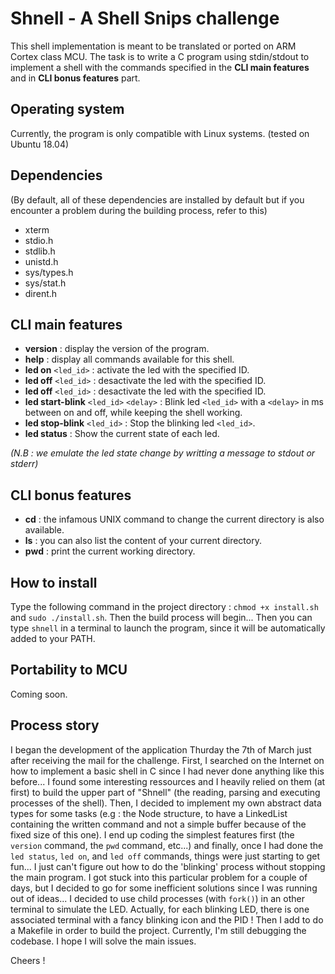 # Shnell - A Shell Snips challenge

This shell implementation is meant to be translated or ported on ARM Cortex class MCU. The task is to write a C program using stdin/stdout to implement a shell with the commands specified in the __CLI main features__ and in __CLI bonus features__ part.

## Operating system

Currently, the program is only compatible with Linux systems. (tested on Ubuntu 18.04)

## Dependencies

(By default, all of these dependencies are installed by default but if you encounter a problem during the building process, refer to this)

 * xterm
 * stdio.h
 * stdlib.h
 * unistd.h
 * sys/types.h
 * sys/stat.h
 * dirent.h

## CLI main features

* __version__ : display the version of the program.
* __help__ : display all commands available for this shell.
* __led on__ `<led_id>` : activate the led with the specified ID.
* __led off__ `<led_id>` : desactivate the led with the specified ID.
* __led off__ `<led_id>` : desactivate the led with the specified ID.
* __led start-blink__ `<led_id>` `<delay>` :  Blink led `<led_id>` with a `<delay>` in ms between on and off, while keeping the shell working.
* __led stop-blink__ `<led_id>` :  Stop the blinking led `<led_id>`.
* __led status__ :  Show the current state of each led.

*(N.B : we emulate the led state change by writting a message to stdout or stderr)*

## CLI bonus features

* __cd__ : the infamous UNIX command to change the current directory is also available.
* __ls__ : you can also list the content of your current directory.
* __pwd__ : print the current working directory.

## How to install

Type the following command in the project directory :
`chmod +x install.sh` and `sudo ./install.sh`. Then the build process will begin...
Then you can type `shnell` in a terminal to launch the program, since it will be automatically added to your PATH.

## Portability to MCU

Coming soon.

## Process story

I began the development of the application Thurday the 7th of March just after receiving the mail for the challenge.
First, I searched on the Internet on how to implement a basic shell in C since I had never done anything like this before...
I found some interesting ressources and I heavily relied on them (at first) to build the upper part of "Shnell" (the reading, parsing and executing processes of the shell).
Then, I decided to implement my own abstract data types for some tasks (e.g : the Node structure, to have a LinkedList containing the written command and not a simple buffer
because of the fixed size of this one). I end up coding the simplest features first (the `version` command, the `pwd` command, etc...) and finally, once I had done the `led status`, `led on`, and `led off` commands, things were just starting to get fun...
I just can't figure out how to do the 'blinking' process without stopping the main program. I got stuck into this particular problem for a couple of days, but I decided to go for some inefficient solutions since I was running out of ideas...
I decided to use child processes (with `fork()`) in an other terminal to simulate the LED. Actually, for each blinking LED, there is one associated terminal with a fancy blinking icon and the PID ! Then I add to do a Makefile in order to build the project. Currently, I'm still debugging the codebase. I hope I will solve the main issues.

Cheers !
